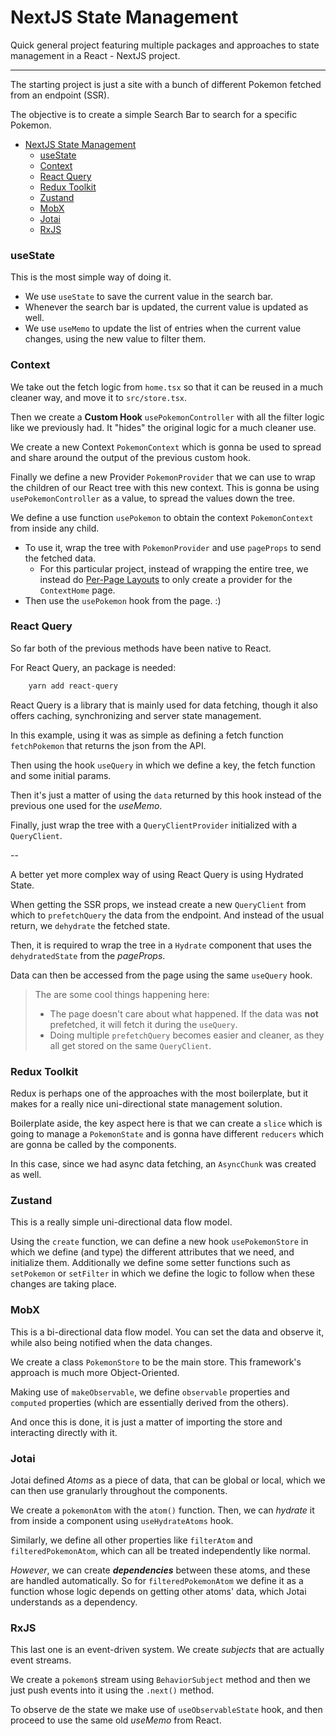 # NextJS State Management 

Quick general project featuring multiple packages and approaches to state management in a React - NextJS project.

---
The starting project is just a site with a bunch of different Pokemon fetched from an endpoint (SSR).

The objective is to create a simple Search Bar to search for a specific Pokemon.

- [NextJS State Management](#nextjs-state-management)
    - [useState](#usestate)
    - [Context](#context)
    - [React Query](#react-query)
    - [Redux Toolkit](#redux-toolkit)
    - [Zustand](#zustand)
    - [MobX](#mobx)
    - [Jotai](#jotai)
    - [RxJS](#rxjs)
 
### useState

This is the most simple way of doing it.

- We use `useState` to save the current value in the search bar. 
- Whenever the search bar is updated, the current value is updated as well.
- We use `useMemo` to update the list of entries when the current value changes, using the new value to filter them. 

### Context

We take out the fetch logic from `home.tsx` so that it can be reused in a much cleaner way, and move it to  `src/store.tsx`.

Then we create a **Custom Hook** `usePokemonController` with all the filter logic like we previously had. It "hides" the original logic for a much cleaner use.

We create a new Context `PokemonContext` which is gonna be used to spread and share around the output of the previous custom hook. 

Finally we define a new Provider `PokemonProvider` that we can use to wrap the children of our React tree with this new context. This is gonna be using `usePokemonController` as a value, to spread the values down the tree.

We define a use function `usePokemon` to obtain the context `PokemonContext` from inside any child.

- To use it, wrap the tree with `PokemonProvider` and use `pageProps` to send the fetched data.
  - For this particular project, instead of wrapping the entire tree, we instead do [Per-Page Layouts](https://nextjs.org/docs/basic-features/layouts#per-page-layouts) to only create a provider for the `ContextHome` page.
- Then use the `usePokemon` hook from the page. :)

### React Query

So far both of the previous methods have been native to React. 

For React Query, an package is needed:
```bash
    yarn add react-query
```

React Query is a library that is mainly used for data fetching, though it also offers caching, synchronizing and server state management.

In this example, using it was as simple as defining a fetch function `fetchPokemon` that returns the json from the API. 

Then using the hook `useQuery` in which we define a key, the fetch function and some initial params.

Then it's just a matter of using the `data` returned by this hook instead of the previous one used for the *useMemo*.

Finally, just wrap the tree with a `QueryClientProvider` initialized with a `QueryClient`.
 
--

A better yet more complex way of using React Query is using Hydrated State.

When getting the SSR props, we instead create a new `QueryClient` from which to `prefetchQuery` the data from the endpoint. And instead of the usual return, we `dehydrate` the fetched state.

Then, it is required to wrap the tree in a `Hydrate` component that uses the `dehydratedState` from the *pageProps*. 

Data can then be accessed from the page using the same `useQuery` hook.

> The are some cool things happening here:
> - The page doesn't care about what happened. If the data was **not** prefetched, it will fetch it during the `useQuery`.
> - Doing multiple `prefetchQuery` becomes easier and cleaner, as they all get stored on the same `QueryClient`.

### Redux Toolkit

Redux is perhaps one of the approaches with the most boilerplate, but it makes for a really nice uni-directional state management solution.

Boilerplate aside, the key aspect here is that we can create a `slice` which is going to manage a `PokemonState` and is gonna have different `reducers` which are gonna be called by the components. 

In this case, since we had async data fetching, an `AsyncChunk` was created as well.

### Zustand

This is a really simple uni-directional data flow model. 

Using the `create` function, we can define a new hook `usePokemonStore` in which we define (and type) the different attributes that we need, and initialize them. Additionally we define some setter functions such as `setPokemon` or `setFilter` in which we define the logic to follow when these changes are taking place.

### MobX

This is a bi-directional data flow model. You can set the data and observe it, while also being notified when the data changes.

We create a class `PokemonStore` to be the main store. This framework's approach is much more Object-Oriented.

Making use of `makeObservable`, we define `observable` properties and `computed` properties (which are essentially derived from the others). 

And once this is done, it is just a matter of importing the store and interacting directly with it.

### Jotai

Jotai defined *Atoms* as a piece of data, that can be global or local, which we can then use granularly throughout the components.

We create a `pokemonAtom` with the `atom()` function. Then, we can *hydrate* it from inside a component using `useHydrateAtoms` hook.

Similarly, we define all other properties like `filterAtom` and `filteredPokemonAtom`, which can all be treated independently like normal. 

*However*, we can create ***dependencies*** between these atoms, and these are handled automatically. So for `filteredPokemonAtom` we define it as a function whose logic depends on getting other atoms' data, which Jotai understands as a dependency.

### RxJS

This last one is an event-driven system. We create *subjects* that are actually event streams.

We create a `pokemon$` stream using `BehaviorSubject` method and then we just push events into it using the `.next()` method.

To observe de the state we make use of `useObservableState` hook, and then proceed to use the same old *useMemo* from React.
